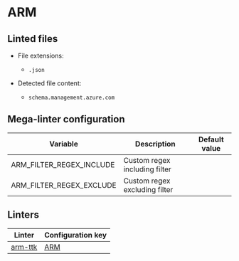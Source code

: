 <!-- markdownlint-disable MD003 MD020 MD033 MD041 -->
<!-- Generated by .automation/build.py, please do not update manually -->
# ARM

## Linted files

- File extensions:
  - `.json`

- Detected file content:
  - `schema.management.azure.com`

## Mega-linter configuration

| Variable | Description | Default value |
| ----------------- | -------------- | -------------- |
| ARM_FILTER_REGEX_INCLUDE | Custom regex including filter |  |
| ARM_FILTER_REGEX_EXCLUDE | Custom regex excluding filter |  |

## Linters

| Linter | Configuration key |
| ------ | ----------------- |
| [arm-ttk](https://github.com/nvuillam/mega-linter/tree/master/docs/descriptors/arm_arm_ttk.md#readme) | [ARM](https://github.com/nvuillam/mega-linter/tree/master/docs/descriptors/arm_arm_ttk.md#readme) |
